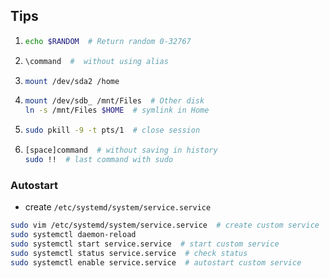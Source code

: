 
## Tips


1. ```bash
   echo $RANDOM  # Return random 0-32767
   ```
   
2. ```bash
   \command  #  without using alias
   ```

3. ```bash
   mount /dev/sda2 /home
   ```
   
4. ```bash
   mount /dev/sdb_ /mnt/Files  # Other disk 
   ln -s /mnt/Files $HOME  # symlink in Home
   ```
   
4. ```bash
   sudo pkill -9 -t pts/1  # close session
   ```
    
5. ```bash
   [space]command  # without saving in history
   sudo !!  # last command with sudo 
   ```


### Autostart
* create ```/etc/systemd/system/service.service```
```bash
sudo vim /etc/systemd/system/service.service  # create custom service
sudo systemctl daemon-reload
sudo systemctl start service.service  # start custom service
sudo systemctl status service.service  # check status
sudo systemctl enable service.service  # autostart custom service
```
